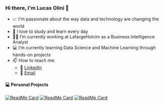 ### Hi there, I'm Lucas Olini 👋

- :chart_with_upwards_trend: I'm passionate about the way data and technology are changing the world
- :open_book: I love to study and learn every day
- :man_technologist: I’m currently working at LafargeHolcim as a Business Intelligence Analyst
- :computer: I’m currently learning Data Science and Machine Learning through hands-on projects
- 📫 How to reach me:
  - :briefcase: [LinkedIn](https://www.linkedin.com/in/lucasolini/)
  - :incoming_envelope: [Email](mailto:lucasolini96@gmail.com)

#### :computer: Personal Projects
[![ReadMe Card](https://github-readme-stats.vercel.app/api/pin/?username=olini&repo=insurance-cross-sell-prediction&theme=dark)](https://github.com/olini/insurance-cross-sell-prediction)
[![ReadMe Card](https://github-readme-stats.vercel.app/api/pin/?username=olini&repo=sales-prediction-ds-em-producao&theme=dark)](https://github.com/olini/sales-prediction-ds-em-producao)
[![ReadMe Card](https://github-readme-stats.vercel.app/api/pin/?username=olini&repo=youtube-video-recommender&theme=dark)](https://github.com/olini/youtube-video-recommender)
